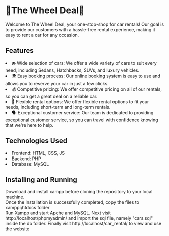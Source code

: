 # 🚗The Wheel Deal🚗
Welcome to The Wheel Deal, your one-stop-shop for car rentals! Our goal is to provide our customers with a hassle-free rental experience, making it easy to rent a car for any occasion.

## Features
 <li>🚘 Wide selection of cars: We offer a wide variety of cars to suit every need, including Sedans, Hatchbacks, SUVs, and luxury vehicles.  </li>
 <li>🌍 Easy booking process: Our online booking system is easy to use and allows you to reserve your car in just a few clicks.  </li>
 <li>💰 Competitive pricing: We offer competitive pricing on all of our rentals, so you can get a great deal on a reliable car.  </li>
 <li>📆 Flexible rental options: We offer flexible rental options to fit your needs, including short-term and long-term rentals. </li>
 <li>🗣️ Exceptional customer service: Our team is dedicated to providing exceptional customer service, so you can travel with confidence knowing that we're here to help. </li>

## Technologies Used
 <li>Frontend: HTML, CSS, JS </li>
 <li>Backend: PHP</li>
 <li>Database: MySQL </li>
 
 ## Installing and Running
 
 Download and install xampp before cloning the repository to your local machine. <br>
 Once the Installation is successfully completed, copy the files to xampp:\htdocs folder <br>
 Run Xampp and start Apche and MySQL.
 Next visit http://localhost/phpmyadmin/ and import the sql file, namely "cars.sql" inside the db folder.
 Finally visit http://localhost/car_rental/ to view and use the website
